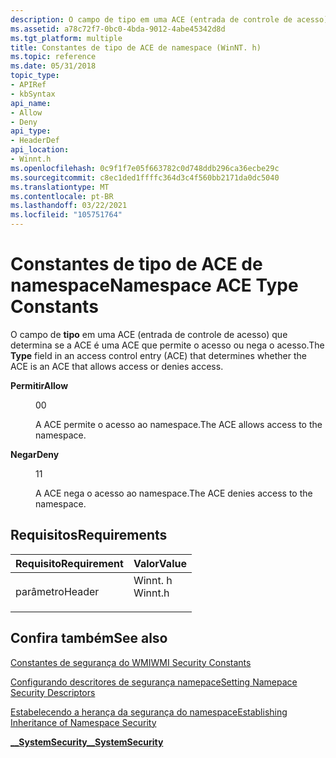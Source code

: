 ```yaml
---
description: O campo de tipo em uma ACE (entrada de controle de acesso) que determina se a ACE é uma ACE que permite o acesso ou nega o acesso.
ms.assetid: a78c72f7-0bc0-4bda-9012-4abe45342d8d
ms.tgt_platform: multiple
title: Constantes de tipo de ACE de namespace (WinNT. h)
ms.topic: reference
ms.date: 05/31/2018
topic_type:
- APIRef
- kbSyntax
api_name:
- Allow
- Deny
api_type:
- HeaderDef
api_location:
- Winnt.h
ms.openlocfilehash: 0c9f1f7e05f663782c0d748ddb296ca36ecbe29c
ms.sourcegitcommit: c8ec1ded1ffffc364d3c4f560bb2171da0dc5040
ms.translationtype: MT
ms.contentlocale: pt-BR
ms.lasthandoff: 03/22/2021
ms.locfileid: "105751764"
---
```

# <a name="namespace-ace-type-constants"></a><span data-ttu-id="11544-103">Constantes de tipo de ACE de namespace</span><span class="sxs-lookup"><span data-stu-id="11544-103">Namespace ACE Type Constants</span></span>

<span data-ttu-id="11544-104">O campo de **tipo** em uma ACE (entrada de controle de acesso) que determina se a ACE é uma ACE que permite o acesso ou nega o acesso.</span><span class="sxs-lookup"><span data-stu-id="11544-104">The **Type** field in an access control entry (ACE) that determines whether the ACE is an ACE that allows access or denies access.</span></span>

<dl> <dt>

<span data-ttu-id="11544-105"><span id="Allow"></span><span id="allow"></span><span id="ALLOW"></span>**Permitir**</span><span class="sxs-lookup"><span data-stu-id="11544-105"><span id="Allow"></span><span id="allow"></span><span id="ALLOW"></span>**Allow**</span></span>
</dt> <dd> <dl> <dt>

<span data-ttu-id="11544-106">0</span><span class="sxs-lookup"><span data-stu-id="11544-106">0</span></span>
</dt> <dt>



<span data-ttu-id="11544-107">A ACE permite o acesso ao namespace.</span><span class="sxs-lookup"><span data-stu-id="11544-107">The ACE allows access to the namespace.</span></span>


</dt> </dl> </dd> <dt>

<span data-ttu-id="11544-108"><span id="Deny"></span><span id="deny"></span><span id="DENY"></span>**Negar**</span><span class="sxs-lookup"><span data-stu-id="11544-108"><span id="Deny"></span><span id="deny"></span><span id="DENY"></span>**Deny**</span></span>
</dt> <dd> <dl> <dt>

<span data-ttu-id="11544-109">1</span><span class="sxs-lookup"><span data-stu-id="11544-109">1</span></span>
</dt> <dt>



<span data-ttu-id="11544-110">A ACE nega o acesso ao namespace.</span><span class="sxs-lookup"><span data-stu-id="11544-110">The ACE denies access to the namespace.</span></span>


</dt> </dl> </dd> </dl>

## <a name="requirements"></a><span data-ttu-id="11544-111">Requisitos</span><span class="sxs-lookup"><span data-stu-id="11544-111">Requirements</span></span>



| <span data-ttu-id="11544-112">Requisito</span><span class="sxs-lookup"><span data-stu-id="11544-112">Requirement</span></span> | <span data-ttu-id="11544-113">Valor</span><span class="sxs-lookup"><span data-stu-id="11544-113">Value</span></span> |
|-------------------|------------------------------------------------------------------------------------|
| <span data-ttu-id="11544-114">parâmetro</span><span class="sxs-lookup"><span data-stu-id="11544-114">Header</span></span><br/> | <dl> <span data-ttu-id="11544-115"><dt>Winnt. h</dt></span><span class="sxs-lookup"><span data-stu-id="11544-115"><dt>Winnt.h</dt></span></span> </dl> |



## <a name="see-also"></a><span data-ttu-id="11544-116">Confira também</span><span class="sxs-lookup"><span data-stu-id="11544-116">See also</span></span>

<dl> <dt>

[<span data-ttu-id="11544-117">Constantes de segurança do WMI</span><span class="sxs-lookup"><span data-stu-id="11544-117">WMI Security Constants</span></span>](wmi-security-constants.md)
</dt> <dt>

[<span data-ttu-id="11544-118">Configurando descritores de segurança namepace</span><span class="sxs-lookup"><span data-stu-id="11544-118">Setting Namepace Security Descriptors</span></span>](setting-namespace-security-descriptors.md)
</dt> <dt>

[<span data-ttu-id="11544-119">Estabelecendo a herança da segurança do namespace</span><span class="sxs-lookup"><span data-stu-id="11544-119">Establishing Inheritance of Namespace Security</span></span>](establishing-inheritance-of-namespace-security.md)
</dt> <dt>

[<span data-ttu-id="11544-120">**\_\_SystemSecurity**</span><span class="sxs-lookup"><span data-stu-id="11544-120">**\_\_SystemSecurity**</span></span>](--systemsecurity.md)
</dt> </dl>

 

 




